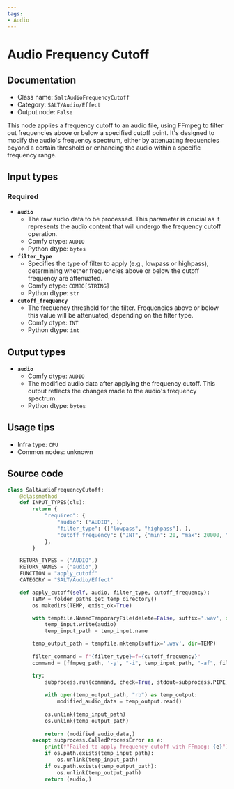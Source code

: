 ```yaml
---
tags:
- Audio
---
```


# Audio Frequency Cutoff
## Documentation
- Class name: `SaltAudioFrequencyCutoff`
- Category: `SALT/Audio/Effect`
- Output node: `False`

This node applies a frequency cutoff to an audio file, using FFmpeg to filter out frequencies above or below a specified cutoff point. It's designed to modify the audio's frequency spectrum, either by attenuating frequencies beyond a certain threshold or enhancing the audio within a specific frequency range.
## Input types
### Required
- **`audio`**
    - The raw audio data to be processed. This parameter is crucial as it represents the audio content that will undergo the frequency cutoff operation.
    - Comfy dtype: `AUDIO`
    - Python dtype: `bytes`
- **`filter_type`**
    - Specifies the type of filter to apply (e.g., lowpass or highpass), determining whether frequencies above or below the cutoff frequency are attenuated.
    - Comfy dtype: `COMBO[STRING]`
    - Python dtype: `str`
- **`cutoff_frequency`**
    - The frequency threshold for the filter. Frequencies above or below this value will be attenuated, depending on the filter type.
    - Comfy dtype: `INT`
    - Python dtype: `int`
## Output types
- **`audio`**
    - Comfy dtype: `AUDIO`
    - The modified audio data after applying the frequency cutoff. This output reflects the changes made to the audio's frequency spectrum.
    - Python dtype: `bytes`
## Usage tips
- Infra type: `CPU`
- Common nodes: unknown


## Source code
```python
class SaltAudioFrequencyCutoff:
    @classmethod
    def INPUT_TYPES(cls):
        return {
            "required": {
                "audio": ("AUDIO", ),
                "filter_type": (["lowpass", "highpass"], ),
                "cutoff_frequency": ("INT", {"min": 20, "max": 20000, "default": 1000}),
            },
        }

    RETURN_TYPES = ("AUDIO",)
    RETURN_NAMES = ("audio",)
    FUNCTION = "apply_cutoff"
    CATEGORY = "SALT/Audio/Effect"

    def apply_cutoff(self, audio, filter_type, cutoff_frequency):
        TEMP = folder_paths.get_temp_directory()
        os.makedirs(TEMP, exist_ok=True)

        with tempfile.NamedTemporaryFile(delete=False, suffix='.wav', dir=TEMP) as temp_input:
            temp_input.write(audio)
            temp_input_path = temp_input.name

        temp_output_path = tempfile.mktemp(suffix='.wav', dir=TEMP)
        
        filter_command = f"{filter_type}=f={cutoff_frequency}"
        command = [ffmpeg_path, '-y', "-i", temp_input_path, "-af", filter_command, temp_output_path]

        try:
            subprocess.run(command, check=True, stdout=subprocess.PIPE, stderr=subprocess.PIPE)
            
            with open(temp_output_path, "rb") as temp_output:
                modified_audio_data = temp_output.read()
                
            os.unlink(temp_input_path)
            os.unlink(temp_output_path)
                
            return (modified_audio_data,)
        except subprocess.CalledProcessError as e:
            print(f"Failed to apply frequency cutoff with FFmpeg: {e}")
            if os.path.exists(temp_input_path):
                os.unlink(temp_input_path)
            if os.path.exists(temp_output_path):
                os.unlink(temp_output_path)
            return (audio,)

```
